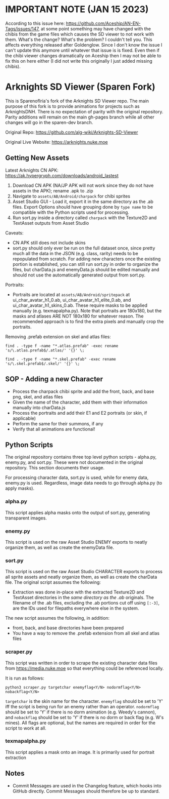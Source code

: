 # IMPORTANT NOTE (JAN 15 2023)

According to this issue here: https://github.com/Aceship/AN-EN-Tags/issues/147, at some point something may have changed with the chibis from the game files which causes the SD viewer to not work with them.  What's the change?  What's the problem?  I couldn't tell you.  This affects everything released after Goldenglow.  Since I don't know the issue I can't update this anymore until whatever that issue is is fixed.  Even then if the chibi viewer changes dramatically on Aceship then I may not be able to fix this on here either (I did not write this originally I just added missing chibis).

# Arknights SD Viewer (Sparen Fork)

This is SparenofIría's fork of the Arknights SD Viewer repo. The main purpose of this fork is to provide animations for projects such as ArknightsDNH. There is no expectation of parity with the original repository. Parity additions will remain on the main gh-pages branch while all other changes will go in the sparen-dev branch.

Original Repo: https://github.com/alg-wiki/Arknights-SD-Viewer

Original Live Website: https://arknights.nuke.moe

## Getting New Assets
Latest Arknights CN APK: https://ak.hypergryph.com/downloads/android_lastest

1. Download CN APK (NA/JP APK will not work since they do not have assets in the APK); rename .apk to .zip
2. Navigate to `assets/AB/Android/charpack` for chibi sprites
3. Asset Studio GUI - Load it, export it in the same directory as the .ab files. Export Options should have grouping done by `type name` to be compatible with the Python scripts used for processing.
4. Run sort.py inside a directory called `charpack` with the Texture2D and TextAsset outputs from Asset Studio

Caveats:

- CN APK still does not include skins
- sort.py should only ever be run on the full dataset once, since pretty much all the data in the JSON (e.g. class, rarity) needs to be repopulated from scratch. For adding new characters once the existing portion is established, you can still run sort.py in order to organize the files, but charData.js and enemyData.js should be edited manually and should not use the automatically generated output from sort.py.

Portraits:

- Portraits are located at `assets/AB/Android/spritepack` at ui_char_avatar_h1_0.ab, ui_char_avatar_h1_elite_0.ab, and ui_char_avatar_h1_skins_0.ab. These require masks to be applied manually (e.g. texmapalpha.py). Note that portraits are 180x180, but the masks and atlases ARE NOT 180x180 for whatever reason. The recommended approach is to find the extra pixels and manually crop the portraits.

Removing .prefab extension on skel and atlas files:

`find . -type f -name "*.atlas.prefab" -exec rename 's/\.atlas.prefab$/.atlas/' '{}' \;`

`find . -type f -name "*.skel.prefab" -exec rename 's/\.skel.prefab$/.skel/' '{}' \;`

## SOP - Adding a new Character
- Process the charpack chibi sprite and add the front, back, and base png, skel, and atlas files
- Given the name of the character, add them with their information manually into charData.js
- Process the portraits and add their E1 and E2 portraits (or skin, if applicable)
- Perform the same for their summons, if any
- Verify that all animations are functional!

## Python Scripts
The original repository contains three top level python scripts - alpha.py, enemy.py, and sort.py. These were not documented in the original repository. This section documents their usage.

For processing character data, sort.py is used, while for enemy data, enemy.py is used. Regardless, image data needs to go through alpha.py (to apply masks).

### alpha.py
This script applies alpha masks onto the output of sort.py, generating transparent images.

### enemy.py
This script is used on the raw Asset Studio ENEMY exports to neatly organize them, as well as create the enemyData file.

### sort.py
This script is used on the raw Asset Studio CHARACTER exports to process all sprite assets and neatly organize them, as well as create the charData file. The original script assumes the following:

- Extraction was done in-place with the extracted Texture2D and TextAsset directories in the *same directory as the .ab* originals. The filename of the .ab files, excluding the .ab portions cut off using `[:-3]`, are the IDs used for filepaths everywhere else in the system. 

The new script assumes the following, in addition:

- front, back, and base directories have been prepared
- You have a way to remove the .prefab extension from all skel and atlas files

### scraper.py
This script was written in order to scrape the existing character data files from https://media.nuke.moe so that everything could be referenced locally. 

It is run as follows:

`python3 scraper.py targetchar enemyflag<Y/N> nodormflag<Y/N> nobackflag<Y/N> `

`targetchar` is the skin name for the character. `enemyflag` should be set to 'Y' iff the script is being run for an enemy rather than an operator. `nodormflag` should be set to 'Y' if there is no dorm animation (e.g. Weedy's cannon), and `nobackflag` should be set to 'Y' if there is no dorm or back flag (e.g. W's mines). All flags are optional, but the names are required in order for the script to work at all.

### texmapalpha.py
This script applies a mask onto an image. It is primarily used for portrait extraction

## Notes
- Commit Messages are used in the Changelog feature, which hooks into GitHub directly. Commit Messages should therefore be up to standard.
